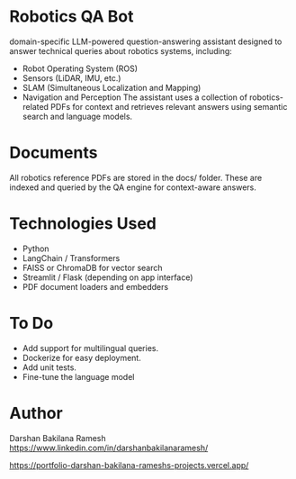 # Robotics QA Bot

domain-specific LLM-powered question-answering assistant designed to answer technical queries about robotics systems, including:
- Robot Operating System (ROS)
- Sensors (LiDAR, IMU, etc.)
- SLAM (Simultaneous Localization and Mapping)
- Navigation and Perception
The assistant uses a collection of robotics-related PDFs for context and retrieves relevant answers using semantic search and language models.

# Documents
All robotics reference PDFs are stored in the docs/ folder. These are indexed and queried by the QA engine for context-aware answers.

# Technologies Used
- Python
- LangChain / Transformers
- FAISS or ChromaDB for vector search
- Streamlit / Flask (depending on app interface)
- PDF document loaders and embedders

# To Do
- Add support for multilingual queries.
- Dockerize for easy deployment.
- Add unit tests.
- Fine-tune the language model

# Author
Darshan Bakilana Ramesh
https://www.linkedin.com/in/darshanbakilanaramesh/

https://portfolio-darshan-bakilana-rameshs-projects.vercel.app/
